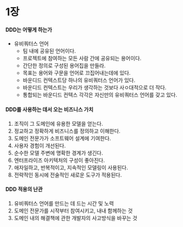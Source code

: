 # 1장

#### DDD는 어떻게 하는가
- 유비쿼터스 언어
  - 팀 내에 공유된 언어이다.
  - 프로젝트에 참여하는 모든 사람 간에 공유되는 용어이다.
  - 간단한 정의로 구성된 용어집을 만들라.
  - 목표는 용어와 구문을 언어로 끄집어내는데에 있다.
  - 바운디드 컨텍스트당 하나의 유비쿼터스 언어가 있다.
  - 바운디드 컨텍스트는 우리가 생각하는 것보다 사ㅇ대적으로 더 작다.
  - 통합되는 바운디드 컨텍스 각각은 자신만의 유비쿼터스 언어를 갖고 있다.


#### DDD를 사용하는 데서 오는 비즈니스 가치
1. 조직이 그 도메인에 유용한 모델을 얻는다.
2. 정교하고 정확하게 비즈니스를 정의하고 이해한다.
3. 도메인 전문가가 소프트웨어 설계에 기여한다.
4. 사용자 경험이 개선된다.
5. 순수한 모델 주변에 명확한 경계가 생긴다.
6. 엔터프라이즈 아키텍처의 구성이 좋아진다.
7. 애자일하고, 반복적이고, 지속적인 모델링이 사용된다.
8. 전략적인 동시에 전술적인 새로운 도구가 적용된다.


#### DDD 적용의 난관
1. 유비쿼터스 언어를 만드는 데 드는 시간 및 노력
2. 도메인 전문가를 시작부터 참여시키고, 내내 함께하는 것
3. 도메인 내의 해결책에 관한 개발자의 사고방식을 바꾸는 것

````
````

